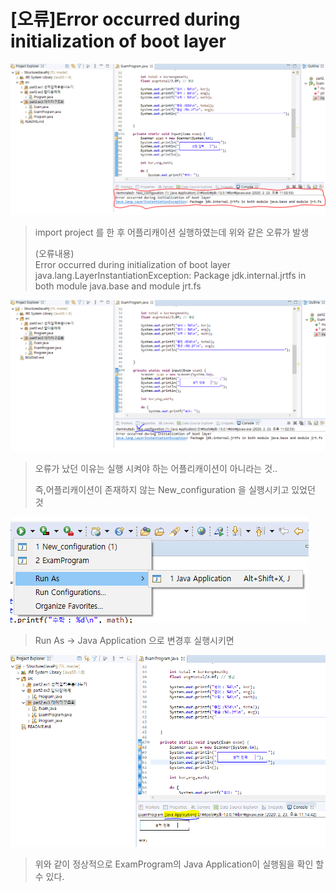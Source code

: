# [오류]Error occurred during initialization of boot layer



![image-20200223230837153](./image\image-20200223230837153.png)

> import project 를 한 후 어플리캐이션 실행하였는데 위와 같은 오류가 발생
>
> (오류내용)  
> Error occurred during initialization of boot layer  
> java.lang.LayerInstantiationException: Package jdk.internal.jrtfs in both module java.base and module jrt.fs  



![image-20200223230933863](./image\image-20200223230933863.png)

> 오류가 났던 이유는 실행 시켜야 하는 어플리캐이션이 아니라는 것..
>
> 즉,어플리캐이션이 존재하지 않는  New_configuration 을 실행시키고 있었던 것 

![image-20200223231431793](./image\image-20200223231431793.png)
>Run As -> Java Application 으로 변경후 실행시키면

![image-20200223231534904](./image\image-20200223231534904.png)

> 위와 같이 정상적으로 ExamProgram의 Java Application이 실행됨을 확인 할 수 있다.

